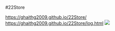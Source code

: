 #22Store

https://ghaithg2009.github.io/22Store/
https://ghaithg2009.github.io/22Store/log.html
<img src="https://t.bkit.co/w_63a653ebbda48.gif" />
